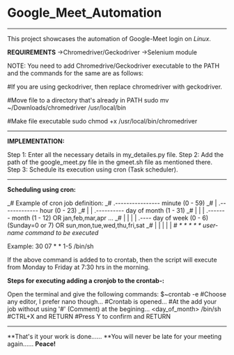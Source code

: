 # Google_Meet_Automation
__________________________________________________________________________________________________________________________________________________________________

This project showcases the automation of Google-Meet login on *Linux*.

**REQUIREMENTS**
->Chromedriver/Geckodriver
->Selenium module

NOTE:
You need to add Chromedrive/Geckodriver executable to the PATH and the commands for the same are as follows:

#If you are using geckodriver, then replace chromedriver with geckodriver.

#Move file to a directory that's already in PATH
sudo mv ~/Downloads/chromedriver /usr/local/bin

#Make file executable
sudo chmod +x /usr/local/bin/chromedriver
__________________________________________________________________________________________________________________________________________________________________


**IMPLEMENTATION:**

Step 1: Enter all the necessary details in my_detailes.py file.
Step 2: Add the path of the google_meet.py file in the gmeet.sh file as mentioned there.
Step 3: Schedule its execution using cron (Task scheduler).

__________________________________________________________________________________________________________________________________________________________________


**Scheduling using cron:**

_# Example of cron job definition:
_# .---------------- minute (0 - 59)
_# |  .------------- hour (0 - 23)
_# |  |  .---------- day of month (1 - 31)
_# |  |  |  .------- month (1 - 12) OR jan,feb,mar,apr ...
_# |  |  |  |  .---- day of week (0 - 6) (Sunday=0 or 7) OR sun,mon,tue,wed,thu,fri,sat
_# |  |  |  |  |
_# *  *  *  *  * user-name  command to be executed_

Example:
30 07 * * 1-5 /bin/sh <PATH to gmeet.sh file>

If the above command is added to to crontab, then the script will execute from Monday to Friday at 7:30 hrs in the morning.

**Steps for executing adding a cronjob to the crontab-:**
  
Open the terminal and give the following commands:
  $~crontab -e
  #Choose any editor, I prefer nano though...
  #Crontab is opened...
  #At the add your job without using '#' (Comment) at the begining...
  <min> <hour> <day_of_month> <month> <day> /bin/sh <PATH to gmeet.sh file>
  #CTRL+X and RETURN
  #Press Y to confirm and RETURN
    
__________________________________________________________________________________________________________________________________________________________________

    
**That's it your work is done......
**You will never be late for your meeting again......
**Peace!**
